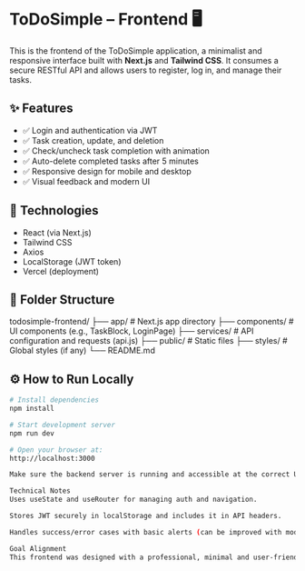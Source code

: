 # ToDoSimple – Frontend 🖥️

This is the frontend of the ToDoSimple application, a minimalist and responsive interface built with **Next.js** and **Tailwind CSS**. It consumes a secure RESTful API and allows users to register, log in, and manage their tasks.

## ✨ Features

- ✅ Login and authentication via JWT  
- ✅ Task creation, update, and deletion  
- ✅ Check/uncheck task completion with animation  
- ✅ Auto-delete completed tasks after 5 minutes  
- ✅ Responsive design for mobile and desktop  
- ✅ Visual feedback and modern UI

## 🚀 Technologies

- React (via Next.js)  
- Tailwind CSS  
- Axios  
- LocalStorage (JWT token)  
- Vercel (deployment)

## 📂 Folder Structure
todosimple-frontend/
├── app/ # Next.js app directory
├── components/ # UI components (e.g., TaskBlock, LoginPage)
├── services/ # API configuration and requests (api.js)
├── public/ # Static files
├── styles/ # Global styles (if any)
└── README.md


## ⚙️ How to Run Locally

```bash
# Install dependencies
npm install

# Start development server
npm run dev

# Open your browser at:
http://localhost:3000

Make sure the backend server is running and accessible at the correct URL defined in api.js.

Technical Notes
Uses useState and useRouter for managing auth and navigation.

Stores JWT securely in localStorage and includes it in API headers.

Handles success/error cases with basic alerts (can be improved with modals or toasts).

Goal Alignment
This frontend was designed with a professional, minimal and user-friendly look to showcase readiness for remote frontend or full-stack roles in international teams.